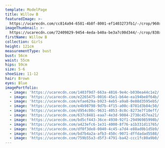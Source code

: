 ```yaml
---
template: ModelPage
title: Willow B
featuredImage: >-
  https://ucarecdn.com/cc814a94-6581-4b8f-8001-ef1403273fb1/-/crop/960x738/0,0/-/preview/
imageThumbnail: >-
  https://ucarecdn.com/72409829-9454-4eda-b40a-be3a7c00d344/-/crop/838x1123/217,145/-/preview/
firstName: Willow B
collection: Girls
height: 121cm
measurementType: bust
bust: 56cm
waist: 55cm
hips: 59cm
size: 5-6
shoeSize: 11-12
hair: Brown
eyes: Blue
imagePortfolio:
  - image: 'https://ucarecdn.com/1403f9d7-663a-4816-9e4c-b030ea44c1e2/'
  - image: 'https://ucarecdn.com/e2265475-0016-45e1-b64e-ea194be8f64b/'
  - image: 'https://ucarecdn.com/efae629a-b923-4eb5-a9a8-0e88d3595eb5/'
  - image: 'https://ucarecdn.com/e4b98798-9d7b-4f15-a00c-8781d3b84c50/'
  - image: 'https://ucarecdn.com/d954c08c-9631-4053-8c0c-8273e7f10eff/'
  - image: 'https://ucarecdn.com/637c8481-eaa7-4e3d-9004-2738c457ea21/'
  - image: 'https://ucarecdn.com/bd5cf443-36ce-4930-92f1-29496985998b/'
  - image: 'https://ucarecdn.com/a423efc6-1e31-4000-8f76-a1b331d11765/'
  - image: 'https://ucarecdn.com/df0f3de8-0040-4c45-a7d4-e88ad0b1d5b9/'
  - image: 'https://ucarecdn.com/bd7b4a2a-afb3-450c-9071-dffdadad5588/'
  - image: 'https://ucarecdn.com/759b55a3-d5f3-4791-ba42-ccc1fc80a9b0/'
---
```


